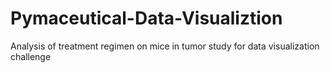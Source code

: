 # Pymaceutical-Data-Visualiztion
Analysis of treatment regimen on mice in tumor study for data visualization challenge
